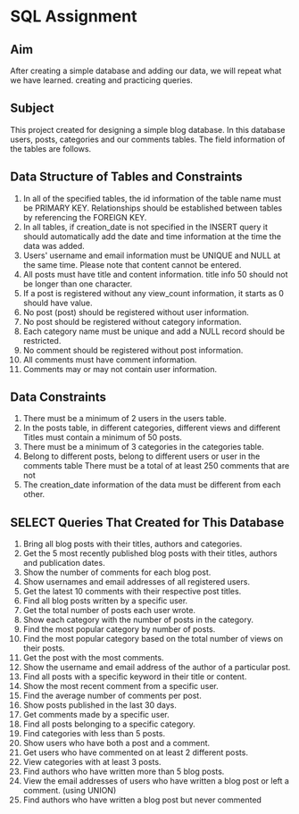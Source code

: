 # SQL Assignment
## Aim
After creating a simple database and adding our data, we will repeat what we have learned.
creating and practicing queries.
## Subject
This project created for designing a simple blog database. In this database users, posts, categories
and our comments tables. The field information of the tables are follows.

## Data Structure of Tables and Constraints
1. In all of the specified tables, the id information of the table name must be PRIMARY KEY.
Relationships should be established between tables by referencing the FOREIGN KEY.
2. In all tables, if creation_date is not specified in the INSERT query
it should automatically add the date and time information at the time the data was added.
3. Users' username and email information must be UNIQUE and NULL at the same time.
Please note that content cannot be entered.
4. All posts must have title and content information. title info 50
should not be longer than one character.
5. If a post is registered without any view_count information, it starts as 0
should have value.
6. No post (post) should be registered without user information.
7. No post should be registered without category information.
8. Each category name must be unique and add a NULL record
should be restricted.
9. No comment should be registered without post information.
10. All comments must have comment information.
11. Comments may or may not contain user information.

## Data Constraints
1. There must be a minimum of 2 users in the users table.
2. In the posts table, in different categories, different views and different
Titles must contain a minimum of 50 posts.
3. There must be a minimum of 3 categories in the categories table.
4. Belong to different posts, belong to different users or user in the comments table
There must be a total of at least 250 comments that are not
5. The creation_date information of the data must be different from each other.

## SELECT Queries That Created for This Database
1. Bring all blog posts with their titles, authors and categories.
2. Get the 5 most recently published blog posts with their titles, authors and publication dates.
3. Show the number of comments for each blog post.
4. Show usernames and email addresses of all registered users.
5. Get the latest 10 comments with their respective post titles.
6. Find all blog posts written by a specific user.
7. Get the total number of posts each user wrote.
8. Show each category with the number of posts in the category.
9. Find the most popular category by number of posts.
10. Find the most popular category based on the total number of views on their posts.
11. Get the post with the most comments.
12. Show the username and email address of the author of a particular post.
13. Find all posts with a specific keyword in their title or content.
14. Show the most recent comment from a specific user.
15. Find the average number of comments per post.
16. Show posts published in the last 30 days.
17. Get comments made by a specific user.
18. Find all posts belonging to a specific category.
19. Find categories with less than 5 posts.
20. Show users who have both a post and a comment.
21. Get users who have commented on at least 2 different posts.
22. View categories with at least 3 posts.
23. Find authors who have written more than 5 blog posts.
24. View the email addresses of users who have written a blog post or left a comment. (using UNION)
25. Find authors who have written a blog post but never commented
